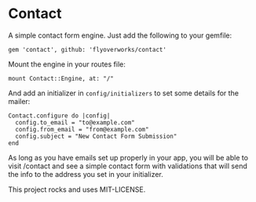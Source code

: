 # Contact

A simple contact form engine. Just add the following to your gemfile:

`gem 'contact', github: 'flyoverworks/contact'`

Mount the engine in your routes file:

`mount Contact::Engine, at: "/"`

And add an initializer in `config/initializers` to set some details for the mailer:

```
Contact.configure do |config|
  config.to_email = "to@example.com"
  config.from_email = "from@example.com"
  config.subject = "New Contact Form Submission"
end
```

As long as you have emails set up properly in your app, you will be able to visit /contact and see a simple contact form with validations that will send the info to the address you set in your initializer.

This project rocks and uses MIT-LICENSE.